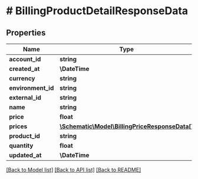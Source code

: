 # # BillingProductDetailResponseData

## Properties

Name | Type | Description | Notes
------------ | ------------- | ------------- | -------------
**account_id** | **string** |  |
**created_at** | **\DateTime** |  |
**currency** | **string** |  |
**environment_id** | **string** |  |
**external_id** | **string** |  |
**name** | **string** |  |
**price** | **float** |  |
**prices** | [**\Schematic\Model\BillingPriceResponseData[]**](BillingPriceResponseData.md) |  |
**product_id** | **string** |  |
**quantity** | **float** |  |
**updated_at** | **\DateTime** |  |

[[Back to Model list]](../../README.md#models) [[Back to API list]](../../README.md#endpoints) [[Back to README]](../../README.md)

